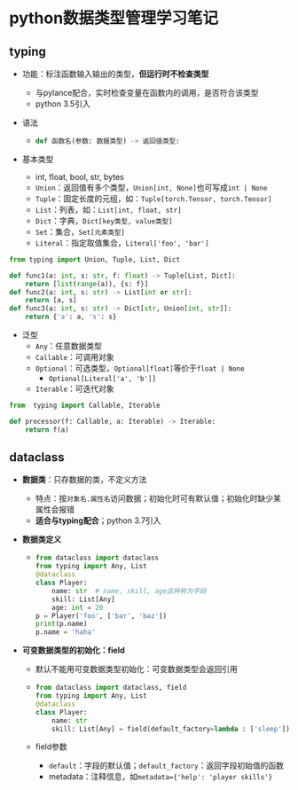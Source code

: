 # python数据类型管理学习笔记

## typing

- 功能：标注函数输入输出的类型，**但运行时不检查类型**

  - 与pylance配合，实时检查变量在函数内的调用，是否符合该类型
  - python 3.5引入

- 语法

  - ```python
    def 函数名(参数: 数据类型) -> 返回值类型:
    ```

- 基本类型

  - int, float, bool, str, bytes
  - `Union`：返回值有多个类型，`Union[int, None]`也可写成`int | None`
  - `Tuple`：固定长度的元组，如：`Tuple[torch.Tensor, torch.Tensor]`
  - `List`：列表，如：`List[int, float, str]`
  - `Dict`：字典，`Dict[key类型, value类型]`
  - `Set`：集合，`Set[元素类型]`
  - `Literal`：指定取值集合，`Literal['foo', 'bar']`

```python
from typing import Union, Tuple, List, Dict

def func1(a: int, s: str, f: float) -> Tuple[List, Dict]:
	return [list(range(a)), {s: f}]
def func2(a: int, s: str) -> List[int or str]:
	return [a, s]
def func3(a: int, s: str) -> Dict[str, Union[int, str]]:
    return {'a': a, 's': s}
```

- 泛型
  - `Any`：任意数据类型
  - `Callable`：可调用对象
  - `Optional`：可选类型，`Optional[float]`等价于`float | None`
    - `Optional[Literal['a', 'b']]`
  - `Iterable`：可迭代对象

```python
from  typing import Callable, Iterable

def processor(f: Callable, a: Iterable) -> Iterable:
    return f(a)
```

## dataclass

- **数据类**：只存数据的类，不定义方法
  - 特点：按`对象名.属性名`访问数据；初始化时可有默认值；初始化时缺少某属性会报错
  - **适合与typing配合**；python 3.7引入
  
- **数据类定义**

  - ```python
    from dataclass import dataclass
    from typing import Any, List
    @dataclass
    class Player:
        name: str  # name, skill, age这种称为字段
        skill: List[Any]
        age: int = 20
    p = Player('foo', ['bar', 'baz'])
    print(p.name)
    p.name = 'haha'
    ```

- **可变数据类型的初始化：field**

  - 默认不能用可变数据类型初始化：可变数据类型会返回引用

  - ```python
    from dataclass import dataclass, field
    from typing import Any, List
    @dataclass
    class Player:
        name: str
        skill: List[Any] = field(default_factory=lambda : ['sleep'])
    ```

  - field参数

    - `default`：字段的默认值；`default_factory`：返回字段初始值的函数
    - metadata：注释信息，如`metadata={'help': 'player skills'}`
